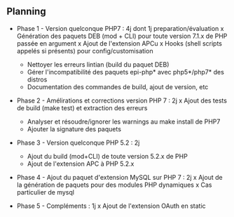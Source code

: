 ## Planning

* Phase 1 - Version quelconque PHP7 : 4j dont 1j preparation/évaluation
  x Génération des paquets DEB (mod + CLI) pour toute version 7.1.x de PHP passée en argument
  x Ajout de l'extension APCu
  x Hooks (shell scripts appelés si présents) pour config/customisation
  - Nettoyer les erreurs lintian (build du paquet DEB)
  - Gérer l'incompatibilité des paquets epi-php* avec php5*/php7* des distros
  * Documentation des commandes de build, ajout de version, etc

* Phase 2 - Amélirations et corrections version PHP 7 : 2j 
  x Ajout des tests de build (make test) et extraction des erreurs
  - Analyser et résoudre/ignorer les warnings au make install de PHP7
  * Ajouter la signature des paquets

* Phase 3 - Version quelconque PHP 5.2 : 2j
  * Ajout du build (mod+CLI) de toute version 5.2.x de PHP
  * Ajout de l'extension APC à PHP 5.2.x
  
* Phase 4 - Ajout du paquet d'extension MySQL sur PHP 7 : 2j
  x Ajout de la génération de paquets pour des modules PHP dynamiques
  x Cas particulier de mysql

* Phase 5 - Compléments : 1j
  x Ajout de l'extension OAuth en static
